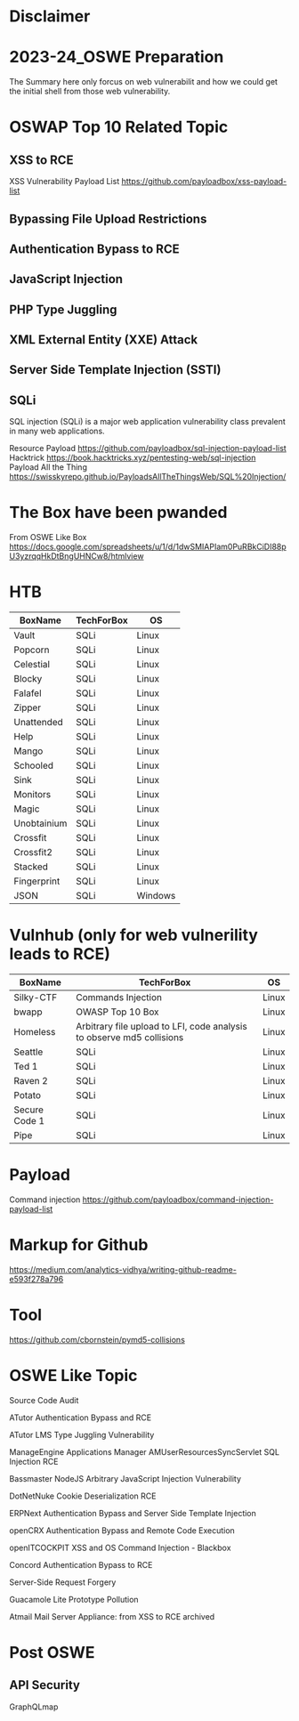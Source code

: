 # Disclaimer

# 2023-24_OSWE Preparation
The Summary here only forcus on web vulnerabilit and how we could get the initial shell from those web vulnerability.

# OSWAP Top 10 Related Topic

## XSS to RCE
XSS Vulnerability Payload List https://github.com/payloadbox/xss-payload-list

## Bypassing File Upload Restrictions

## Authentication Bypass to RCE

## JavaScript Injection

## PHP Type Juggling

## XML External Entity (XXE) Attack

## Server Side Template Injection (SSTI)

## SQLi
SQL injection (SQLi) is a major web application vulnerability class prevalent in many web applications. 

Resource
Payload https://github.com/payloadbox/sql-injection-payload-list <br>
Hacktrick https://book.hacktricks.xyz/pentesting-web/sql-injection <br>
Payload All the Thing https://swisskyrepo.github.io/PayloadsAllTheThingsWeb/SQL%20Injection/ <br>


# The Box have been pwanded 

From OSWE Like Box https://docs.google.com/spreadsheets/u/1/d/1dwSMIAPIam0PuRBkCiDI88pU3yzrqqHkDtBngUHNCw8/htmlview

# HTB
|BoxName|TechForBox|OS|
|---|---|---|
|Vault|SQLi|Linux|
|Popcorn|SQLi|Linux|
|Celestial|SQLi|Linux|
|Blocky|SQLi|Linux|
|Falafel|SQLi|Linux|
|Zipper|SQLi|Linux|
|Unattended|SQLi|Linux|
|Help|SQLi|Linux|
|Mango|SQLi|Linux|
|Schooled|SQLi|Linux|
|Sink|SQLi|Linux|
|Monitors|SQLi|Linux|
|Magic|SQLi|Linux|
|Unobtainium|SQLi|Linux|
|Crossfit|SQLi|Linux|
|Crossfit2|SQLi|Linux|
|Stacked|SQLi|Linux|
|Fingerprint|SQLi|Linux|
|JSON|SQLi|Windows|

# Vulnhub (only for web vulnerility leads to RCE)
|BoxName|TechForBox|OS|
|---|---|---|
|Silky-CTF|Commands Injection|Linux|
|bwapp|OWASP Top 10 Box|Linux|
|Homeless|Arbitrary file upload to LFI, code analysis to observe md5 collisions|Linux|
|Seattle|SQLi|Linux|
|Ted 1|SQLi|Linux|
|Raven 2|SQLi|Linux|
|Potato|SQLi|Linux|
|Secure Code 1|SQLi|Linux|
|Pipe|SQLi|Linux|

# Payload
Command injection https://github.com/payloadbox/command-injection-payload-list <br>

# Markup for Github
https://medium.com/analytics-vidhya/writing-github-readme-e593f278a796

# Tool
https://github.com/cbornstein/pymd5-collisions

# OSWE Like Topic

Source Code Audit

ATutor Authentication Bypass and RCE

ATutor LMS Type Juggling Vulnerability

ManageEngine Applications Manager AMUserResourcesSyncServlet SQL Injection RCE

Bassmaster NodeJS Arbitrary JavaScript Injection Vulnerability

DotNetNuke Cookie Deserialization RCE

ERPNext Authentication Bypass and Server Side Template Injection

openCRX Authentication Bypass and Remote Code Execution

openITCOCKPIT XSS and OS Command Injection - Blackbox

Concord Authentication Bypass to RCE

Server-Side Request Forgery

Guacamole Lite Prototype Pollution

Atmail Mail Server Appliance: from XSS to RCE archived

# Post OSWE
## API Security

GraphQLmap


